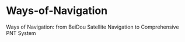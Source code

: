 # Ways-of-Navigation
Ways of Navigation: from BeiDou Satellite Navigation to Comprehensive PNT System
